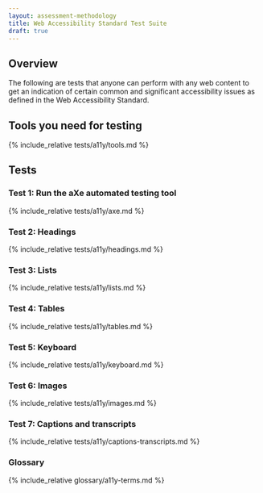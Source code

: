 ```yaml
---
layout: assessment-methodology 
title: Web Accessibility Standard Test Suite 
draft: true 
---
```


<div class="details" markdown="1">

## Overview

The following are tests that anyone can perform with any web content to get an indication of certain common and significant accessibility issues as defined in the Web Accessibility Standard.

</div>

<div class="details" markdown="1">

## Tools you need for testing
{% include_relative tests/a11y/tools.md %}

</div>

<div class="details" markdown="1">

## Tests

<div class="details" markdown="1">

### Test 1: Run the aXe automated testing tool
{% include_relative tests/a11y/axe.md %}

</div>

<div class="details" markdown="1">

### Test 2: Headings
{% include_relative tests/a11y/headings.md %}

</div>

<div class="details" markdown="1">

### Test 3: Lists
{% include_relative tests/a11y/lists.md %}

</div>

<div class="details" markdown="1">

### Test 4: Tables
{% include_relative tests/a11y/tables.md %}

</div>

<div class="details" markdown="1">

### Test 5: Keyboard
{% include_relative tests/a11y/keyboard.md %}

</div>

<div class="details" markdown="1">

### Test 6: Images
{% include_relative tests/a11y/images.md %}

</div>

<div class="details" markdown="1">

### Test 7: Captions and transcripts
{% include_relative tests/a11y/captions-transcripts.md %}

</div>

<div class="details" markdown="1">

### Glossary
{% include_relative glossary/a11y-terms.md %}

</div>

</div>
